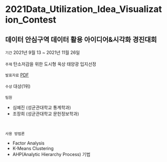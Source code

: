 # 2021Data_Utilization_Idea_Visualization_Contest
데이터 안심구역 데이터 활용 아이디어&시각화 경진대회
-------------
``` 기간 ``` 2021년 9월 13 ~ 2021년 11월 26일 <br />
<br />
``` 주제 ``` 탄소저감을 위한 도시형 옥상 태양광 입지선정<br />
<br />
``` 발표자료 ``` [PDF](https://drive.google.com/file/d/1hamIM5FFxhxxLn36Bnke6JHoAo9nyr5c/view?usp=sharing)<br />
<br />
``` 수상 ``` 대상(1위) <br />
<br />
``` 팀원 ``` <br />
- 심예진 (성균관대학교 통계학과)<br />
- 조장희 (성균관대학교 문헌정보학과)<br />
<br />

```사용 방법론 ``` <br />
- Factor Analysis
- K-Means Clustering
- AHP(Analytic Hierarchy Process) 기법
